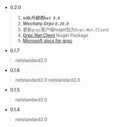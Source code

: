 
* 0.2.0
>   1. ***sdk升级到`net 5.0`***
>   1. ***Wechaty.Grpc `0.20.0`***
>   2. 更新`grpc`客户端nuget包为`Grpc.Net.Client` 
>   3. [Grpc.Net.Client](https://github.com/grpc/grpc-dotnet) Nuget Package
>   4. [Microsoft docs for grpc](https://docs.microsoft.com/zh-cn/aspnet/core/grpc/?view=aspnetcore-5.0)

* 0.1.7
>  netstandard2.0
* 0.1.6
>  netstandard2.0
>  netstandard2.0
* 0.1.5
>  netstandard2.0
* 0.1.4
>  netstandard2.0